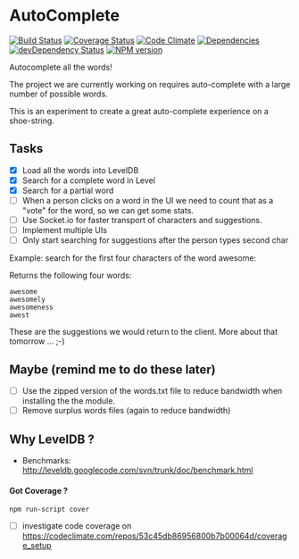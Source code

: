 AutoComplete
============
[![Build Status](https://travis-ci.org/nelsonic/ac.png?branch=master)](https://travis-ci.org/nelsonic/ac)
[![Coverage Status](https://coveralls.io/repos/nelsonic/ac/badge.png)](https://coveralls.io/r/nelsonic/ac)
[![Code Climate](https://codeclimate.com/github/nelsonic/ac.png)](https://codeclimate.com/github/nelsonic/ac)
[![Dependencies](https://david-dm.org/nelsonic/ac.png?theme=shields.io)](https://david-dm.org/nelsonic/ac)
[![devDependency Status](https://david-dm.org/nelsonic/ac/dev-status.svg)](https://david-dm.org/nelsonic/ac#info=devDependencies)
[![NPM version](https://badge.fury.io/js/ac.png)](https://npmjs.org/package/ac)

Autocomplete all the words!

The project we are currently working on requires auto-complete
with a large number of possible words.

This is an experiment to create a great auto-complete experience
on a shoe-string.

## Tasks

- [x] Load all the words into LevelDB
- [x] Search for a complete word in Level
- [x] Search for a partial word
- [ ] When a person clicks on a word in the UI we need to count
that as a "vote" for the word, so we can get some stats.
- [ ] Use Socket.io for faster transport of characters and suggestions.
- [ ] Implement multiple UIs
- [ ] Only start searching for suggestions after the person types second char

Example: search for the first four characters of the word awesome:

Returns the following four words:
```
awesome
awesomely
awesomeness
awest
```
These are the suggestions we would return to the client.
More about that tomorrow ... ;-)

## Maybe (remind me to do these later)

- [ ] Use the zipped version of the words.txt file to reduce
bandwidth when installing the the module.
- [ ] Remove surplus words files (again to reduce bandwidth)

## Why LevelDB ?

- Benchmarks: http://leveldb.googlecode.com/svn/trunk/doc/benchmark.html


#### Got Coverage ?
```
npm run-script cover
```
- [ ] investigate code coverage on https://codeclimate.com/repos/53c45db86956800b7b00064d/coverage_setup
